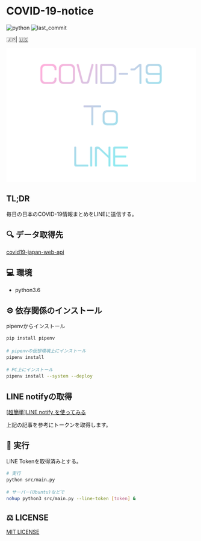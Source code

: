 # COVID-19-notice

![python](https://img.shields.io/github/pipenv/locked/python-version/yuto51942/COVID-19-notice)
![last_commit](https://img.shields.io/github/last-commit/yuto51942/COVID-19-notice)

🇯🇵| [🇺🇸](doc/README_en.md)

![title](doc/title.png)

## TL;DR

毎日の日本のCOVID-19情報まとめをLINEに送信する。

## 🔍 データ取得先

[covid19-japan-web-api](https://github.com/ryo-ma/covid19-japan-web-api)

## 💻 環境

- python3.6

## ⚙ 依存関係のインストール

pipenvからインストール

```bash
pip install pipenv

# pipenvの仮想環境上にインストール
pipenv install

# PC上にインストール
pipenv install --system --deploy
```

## LINE notifyの取得

[\[超簡単\]LINE notify を使ってみる](https://qiita.com/iitenkida7/items/576a8226ba6584864d95)

上記の記事を参考にトークンを取得します。

## 🚀 実行

LINE Tokenを取得済みとする。

```bash
# 実行
python src/main.py

# サーバー(Ubuntu)などで
nohup python3 src/main.py --line-token [token] &
```

## ⚖️ LICENSE

[MIT LICENSE](LICENSE)
